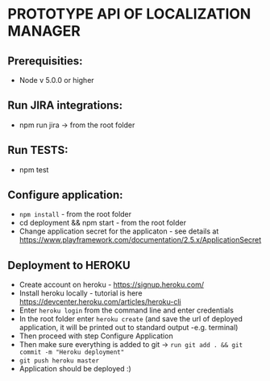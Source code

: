 # PROTOTYPE API OF LOCALIZATION MANAGER

## Prerequisities:
- Node v 5.0.0 or higher

## Run JIRA integrations:
- npm run jira -> from the root folder

## Run TESTS:
- npm test

## Configure application:
- `npm install` - from the root folder
- cd deployment && npm start - from the root folder
- Change application secret for the applicaton - see details at https://www.playframework.com/documentation/2.5.x/ApplicationSecret

## Deployment to HEROKU
- Create account on heroku - https://signup.heroku.com/
- Install heroku locally - tutorial is here https://devcenter.heroku.com/articles/heroku-cli
- Enter `heroku login` from the command line and enter credentials
- In the root folder enter `heroku create` (and save the url of deployed application, it will be printed out to standard output -e.g. terminal)
- Then proceed with step Configure Application
- Then make sure everything is added to git -> `run git add . && git commit -m "Heroku deployment"`
- `git push heroku master`
- Application should be deployed :)
